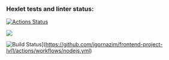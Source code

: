 ### Hexlet tests and linter status:
[![Actions Status](https://github.com/igornazim/frontend-project-lvl1/workflows/hexlet-check/badge.svg)](https://github.com/igornazim/frontend-project-lvl1/actions)

<a 
href="https://codeclimate.com/github/codeclimate/codeclimate/maintainability"><img 
src="https://api.codeclimate.com/v1/badges/a99a88d28ad37a79dbf6/maintainability" 
/></a>

![Build Status](https://github.com/igornazim/frontend-project-lvl1/workflows/push/badge.svg)](https://github.com/igornazim/frontend-project-lvl1/actions/workflows/nodejs.yml)
